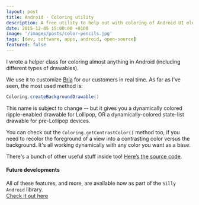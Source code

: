 ```yaml
---
layout: post
title: Android · Coloring utility
description: A free utility to help out with coloring of Android UI elements, drawables and other text and graphics
date: 2015-12-05 15:00:00 +0100
image: '/images/posts/color-pencils.jpg'
tags: [dev, software, apps, android, open-source]
featured: false
---
```


I wrote a helper class for coloring almost anything in Android (including different types of drawables).

We use it to customize [Bria](https://www.counterpath.com/bria-enterprise/) for our customers in real time. As far as I’ve seen, the most used method is:

```java
Coloring.createBackgroundDrawable()
```

This name is subject to change -- but it gives you a dynamically colored ripple-enabled drawable for Lollipop, OR a dynamically-colored state-list drawable for pre-Lollipop devices.

You can check out the `Coloring.getContrastColor()` method too, if you need to recolor the foreground of a view into a contrasting color versus the background. It's all working dynamically with any color you want as a base.

There's a bunch of other useful stuff inside too! [Here’s the source code](https://gist.github.com/milosmns/6566ca9e3b756d922aa5).

#### Future developments

All of these features, and more, are available now as part of the `Silly Android` library.  
[Check it out here](https://github.com/milosmns/silly-android/blob/master/sillyandroid/src/main/java/me/angrybyte/sillyandroid/extras/Coloring.java)
